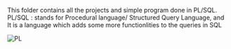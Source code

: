 This folder contains all the projects and simple program done in PL/SQL.
PL/SQL : stands for Procedural language/ Structured Query Language,
and It is a language which adds some more functionlities to the queries in SQL


![PL](https://user-images.githubusercontent.com/101561925/223242266-e6dd2d3a-adec-454e-9002-54daada02ebe.jpeg)
